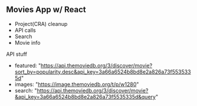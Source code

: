 ## Movies App w/ React

- Project(CRA) cleanup
- API calls
- Search
- Movie info

API stuff

- featured: "https://api.themoviedb.org/3/discover/movie?sort_by=popularity.desc&api_key=3a66a6524b8bd8e2a826a73f5535335d"
- images: "https://image.themoviedb.org/t/p/w1280"
- search: "https://api.themoviedb.org/3/discover/movie?&api_key=3a66a6524b8bd8e2a826a73f5535335d&query"
